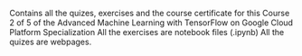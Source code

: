 Contains all the quizes, exercises and the course certificate for this Course 2 of 5 of the Advanced Machine Learning with TensorFlow on Google Cloud Platform Specialization
All the exercises are notebook files (.ipynb) 
All the quizes are webpages.
